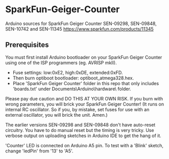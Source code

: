 # SparkFun-Geiger-Counter
Arduino sources for SparkFun Geiger Counter
SEN-09298, SEN-09848, SEN-10742 and SEN-11345
https://www.sparkfun.com/products/11345

## Prerequisites
You must first install Arduino bootloader on your SparkFun Geiger Counter using one of the ISP programmers (eg. AVRISP mkII).

- Fuse settings: low:0xE2, high:0xDE, extended:0xFD.
- Then burn optiboot bootloader: optiboot_atmega328.hex.
- Place 'SparkFun Geiger Counter' folder in this repo that only includes 'boards.txt' under Documents\Arduino\hardware\ folder.

Please pay due caution and DO THIS AT YOUR OWN RISK. If you burn with wrong parameters, you will brick your SparkFun Geiger Counter! (It runs on internal RC oscillator. So if you, by mistake, set fuses for use with an external oscillator, you will brick the unit. Amen.)

The earlier versions SEN-09298 and SEN-09848 don't have auto-reset circuitry. You have to do manual reset but the timing is very tricky. Use verbose output on uploading sketches in Arduino IDE to get the hang of it.

'Counter' LED is connected on Arduino A5 pin. To test with a 'Blink' sketch, change 'ledPin' from '13' to 'A5'.
